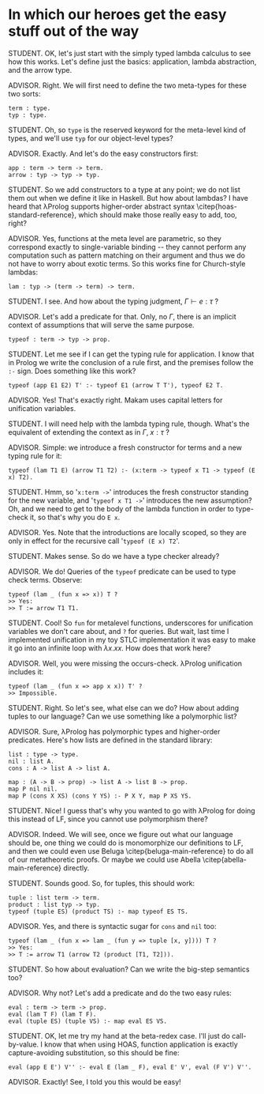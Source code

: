 # In which our heroes get the easy stuff out of the way

<!--
```makam
tests : testsuite. %testsuite tests.
%use "00-adapted-stdlib.md".
```
-->

STUDENT. OK, let's just start with the simply typed lambda calculus to see how this
works. Let's define just the basics: application, lambda abstraction, and the arrow type.

ADVISOR. Right. We will first need to define the two meta-types for these two sorts:

```makam
term : type.
typ : type.
```

STUDENT. Oh, so `type` is the reserved keyword for the meta-level kind of types, and we'll
use `typ` for our object-level types?

ADVISOR. Exactly. And let's do the easy constructors first:

```makam
app : term -> term -> term.
arrow : typ -> typ -> typ.
```

STUDENT. So we add constructors to a type at any point; we do not list them out when we
define it like in Haskell. But how about lambdas? I have heard that λProlog supports
higher-order abstract syntax \citep{hoas-standard-reference}, which should make those really easy to add, too, right?

ADVISOR. Yes, functions at the meta level are parametric, so they correspond exactly to
single-variable binding -- they cannot perform any computation such as pattern matching
on their argument and thus we do not have to worry about exotic terms. So this works fine for
Church-style lambdas:

```makam
lam : typ -> (term -> term) -> term.
```

STUDENT. I see. And how about the typing judgment, $\Gamma \vdash e : \tau$ ?

ADVISOR. Let's add a predicate for that. Only, no $\Gamma$, there is an implicit context
of assumptions that will serve the same purpose.

```makam
typeof : term -> typ -> prop.
```

STUDENT. Let me see if I can get the typing rule for application. I know that in Prolog we
write the conclusion of a rule first, and the premises follow the `:-` sign. Does
something like this work?

```makam
typeof (app E1 E2) T' :- typeof E1 (arrow T T'), typeof E2 T.
```

ADVISOR. Yes! That's exactly right. Makam uses capital letters for unification variables.

STUDENT. I will need help with the lambda typing rule, though. What's the equivalent of
extending the context as in $\Gamma, \; x : \tau$ ?

ADVISOR. Simple: we introduce a fresh constructor for terms and a new typing rule for it:

```makam
typeof (lam T1 E) (arrow T1 T2) :- (x:term -> typeof x T1 -> typeof (E x) T2).
```

STUDENT. Hmm, so '`x:term ->`' introduces the fresh constructor standing for the new
variable, and '`typeof x T1 ->`' introduces the new assumption? Oh, and we need to get to
the body of the lambda function in order to type-check it, so that's why you do `E x`.

ADVISOR. Yes. Note that the introductions are locally scoped, so they are only in effect
for the recursive call '`typeof (E x) T2`'.

STUDENT. Makes sense. So do we have a type checker already?

ADVISOR. We do! Queries of the `typeof` predicate can be used to type check terms. Observe:

```makam
typeof (lam _ (fun x => x)) T ?
>> Yes:
>> T := arrow T1 T1.
```

STUDENT. Cool! So `fun` for metalevel functions, underscores for unification variables we don't care
about, and `?` for queries. But wait, last time I implemented unification in my toy STLC
implementation it was easy to make it go into an infinite loop with $\lambda x. x x$. How does that
work here?

ADVISOR. Well, you were missing the occurs-check. λProlog unification includes it:

```makam
typeof (lam _ (fun x => app x x)) T' ?
>> Impossible.
```

STUDENT. Right. So let's see, what else can we do? How about adding tuples to our language?
Can we use something like a polymorphic list?

ADVISOR. Sure, λProlog has polymorphic types and higher-order predicates. Here's how lists
are defined in the standard library:

```makam-noeval
list : type -> type.
nil : list A.
cons : A -> list A -> list A.

map : (A -> B -> prop) -> list A -> list B -> prop.
map P nil nil.
map P (cons X XS) (cons Y YS) :- P X Y, map P XS YS.
```

STUDENT. Nice! I guess that's why you wanted to go with λProlog for doing this instead of
LF, since you cannot use polymorphism there?

ADVISOR. Indeed. We will see, once we figure out what our language should be, one thing we
could do is monomorphize our definitions to LF, and then we could even use Beluga
\citep{beluga-main-reference} to do all of our metatheoretic proofs. Or maybe we could
use Abella \citep{abella-main-reference} directly.

STUDENT. Sounds good. So, for tuples, this should work:

```makam
tuple : list term -> term.
product : list typ -> typ.
typeof (tuple ES) (product TS) :- map typeof ES TS.
```

ADVISOR. Yes, and there is syntactic sugar for `cons` and `nil` too:

```makam
typeof (lam _ (fun x => lam _ (fun y => tuple [x, y]))) T ?
>> Yes:
>> T := arrow T1 (arrow T2 (product [T1, T2])).
```

STUDENT. So how about evaluation? Can we write the big-step semantics too?

ADVISOR. Why not? Let's add a predicate and do the two easy rules:

```makam
eval : term -> term -> prop.
eval (lam T F) (lam T F).
eval (tuple ES) (tuple VS) :- map eval ES VS.
```

STUDENT. OK, let me try my hand at the beta-redex case. I'll just do call-by-value. I know
that when using HOAS, function application is exactly capture-avoiding substitution, so
this should be fine:

```makam
eval (app E E') V'' :- eval E (lam _ F), eval E' V', eval (F V') V''.
```

ADVISOR. Exactly! See, I told you this would be easy!
